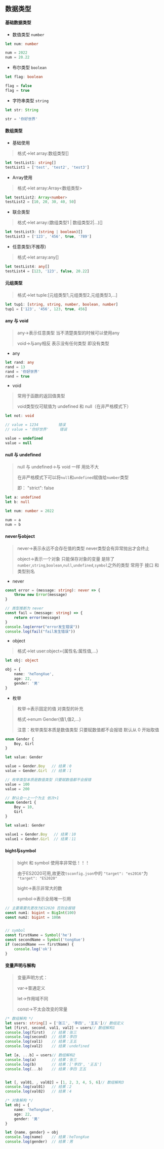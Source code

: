 ## 数据类型

#### 基础数据类型

- 数值类型 `number`

```ts
let num: number

num = 2022
num = 20.22
```

- 布尔类型 `boolean`

```ts
let flag: boolean

flag = false
flag = true
```

- 字符串类型 `string`

```ts
let str: String

str = '你好世界'
```

#### 数组类型

- 基础使用

> 格式->let array:数组类型[]

```ts
let testList1: string[]
testList1 = ['test', 'test2', 'test3']
```

- Array使用

> 格式->let array:Array<数组类型>

```ts
let testList2: Array<number>
testList2 = [10, 20, 30, 40, 50]
```

- 联合类型

> 格式->let array:(数组类型1 | 数组类型2|...)[]

```ts
let testList3: (string | boolean)[]
testList3 = ['123', '456', true, '789']
```

- 任意类型(不推荐)

> 格式->let array:any[]

```ts
let testList4: any[]
testList4 = [123, '123', false, 20.22]
```

#### 元组类型

> 格式->let tuple:[元组类型1,元组类型2,元组类型3,...]

```ts
let tup1: [string, string, number, boolean, number]
tup1 = ['123', '456', 123, true, 456]
```

#### any 与 void

> any->表示任意类型 当不清楚类型的时候可以使用any
>
> void->与any相反 表示没有任何类型 即没有类型

- any

```ts
let rand: any
rand = 13
rand = '你好世界'
rand = true
```

- void

> 常用于函数的返回值类型
>
> void类型仅可赋值为 undefined 和 null（在非严格模式下）

```ts
let not: void

// value = 1234         错误
// value = '你好世界'     错误

value = undefined
value = null
```

#### null 与 undefined

> null 与 undefined->与 void 一样 用处不大
>
> 在非严格模式下可以将`null`和`undefined`赋值给`number`类型
>
> 即： "strict": false

```ts
let a: undefined
let b: null

let num: number = 2022

num = a
num = b
```

#### never与object

> never->表示永远不会存在值的类型 never类型会有异常抛出才会终止
>
> object->表示一个对象 只能保存对象的变量 是除了`number`,`string`,`boolean`,`null`,`undefined`,`symbol`之外的类型 常用于 接口 和 类型别名

- never

```ts
const error = (message: string): never => {
    throw new Error(message)
}

// 类型推断为 never
const fail = (message: string) => {
    return error(message)
}
console.log(error("error发生错误"))
console.log(fail("fail发生错误"))
```

- object

> 格式->let user:object={属性名:属性值,...}

```ts
let obj: object

obj = {
    name: 'heTongXue',
    age: 22,
    gender: '男'
}
```

- 枚举

> 枚举->表示固定的值 对类型的补充
>
> 格式->enum Gender{值1,值2,...}
>
> 注意：枚举类型本质是数值类型 只要赋数值都不会报错 默认从 0 开始取值

```ts
enum Gender {
    Boy, Girl
}

let value: Gender

value = Gender.Boy   // 结果：0
value = Gender.Girl  // 结果：1

// 枚举类型本质是数值类型 只要赋数值都不会报错
value = 100
value = 200

// 默认会一上一个为主 依次+1
enum Gender1 {
    Boy = 10,
    Girl
}

let value1: Gender

value1 = Gender.Boy   // 结果：10
value1 = Gender.Girl  // 结果：11
```

#### bight与symbol

> bight 和 symbol 使用率非常低！！！
>
>由于ES2020可用,故更改`tsconfig.json`中的 `"target": "es2016"`为  `"target": "ES2020"`
>
> bight->表示非常大的数
>
> symbol->表示全局唯一引用

```ts
// 主要需要先更改为ES2020 否则会报错
const num1: bigint = BigInt(100)
const num2: bigint = 100n


// symbol
const firstName = Symbol('he')
const secondName = Symbol('tongXue')
if (secondName === firstName) {
    console.log('ok')
}
```

#### 变量声明与解构

> 变量声明方式：
>
> var->普通定义
>
> let->作用域不同
>
> const->不太会改变的常量

```ts
/* 数组解构 */
let users: string[] = ['张三', '李四', '王五']// 数组定义
let [first, second, val1, val2] = users// 数组解构1
console.log(first)   // 结果：张三
console.log(second)  // 结果：李四
console.log(val1)    // 结果：王五
console.log(val2)    // 结果：undefined

let [a, ...b] = users// 数组解构2
console.log(a)       // 结果：张三
console.log(b)       // 结果：['李四', '王五']
console.log(...b)    // 结果：李四 王五


let [, val01, , val02] = [1, 2, 3, 4, 5, 6]// 数组解构3
console.log(val01)   // 结果：2
console.log(val02)   // 结果：4

/* 对象解构 */
let obj = {
    name: 'heTongXue',
    age: 22,
    gender: '男'
}

let {name, gender} = obj
console.log(name)    // 结果：heTongXue
console.log(gender)  // 结果：男
```